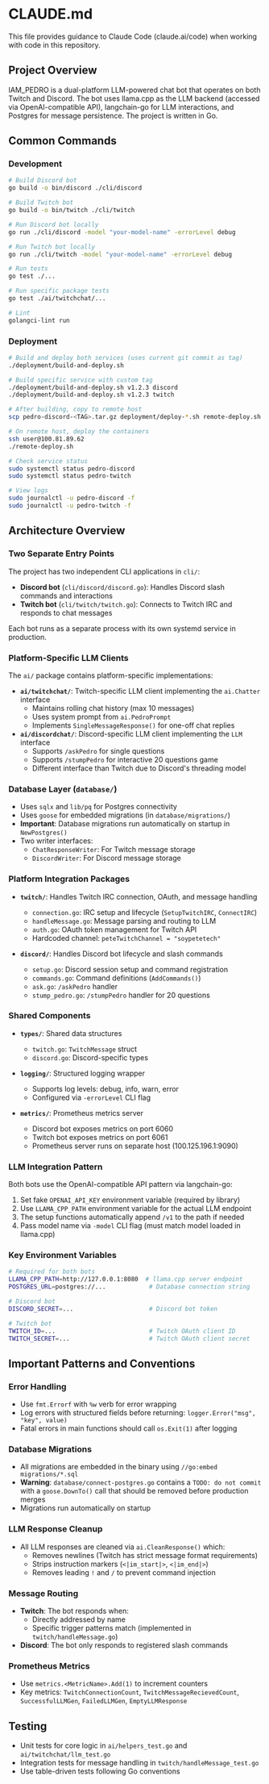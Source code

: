 # CLAUDE.md

This file provides guidance to Claude Code (claude.ai/code) when working with code in this repository.

## Project Overview

IAM_PEDRO is a dual-platform LLM-powered chat bot that operates on both Twitch and Discord. The bot uses llama.cpp as the LLM backend (accessed via OpenAI-compatible API), langchain-go for LLM interactions, and Postgres for message persistence. The project is written in Go.

## Common Commands

### Development
```bash
# Build Discord bot
go build -o bin/discord ./cli/discord

# Build Twitch bot
go build -o bin/twitch ./cli/twitch

# Run Discord bot locally
go run ./cli/discord -model "your-model-name" -errorLevel debug

# Run Twitch bot locally
go run ./cli/twitch -model "your-model-name" -errorLevel debug

# Run tests
go test ./...

# Run specific package tests
go test ./ai/twitchchat/...

# Lint
golangci-lint run
```

### Deployment
```bash
# Build and deploy both services (uses current git commit as tag)
./deployment/build-and-deploy.sh

# Build specific service with custom tag
./deployment/build-and-deploy.sh v1.2.3 discord
./deployment/build-and-deploy.sh v1.2.3 twitch

# After building, copy to remote host
scp pedro-discord-<TAG>.tar.gz deployment/deploy-*.sh remote-deploy.sh user@100.81.89.62:~/

# On remote host, deploy the containers
ssh user@100.81.89.62
./remote-deploy.sh

# Check service status
sudo systemctl status pedro-discord
sudo systemctl status pedro-twitch

# View logs
sudo journalctl -u pedro-discord -f
sudo journalctl -u pedro-twitch -f
```

## Architecture Overview

### Two Separate Entry Points
The project has two independent CLI applications in `cli/`:
- **Discord bot** (`cli/discord/discord.go`): Handles Discord slash commands and interactions
- **Twitch bot** (`cli/twitch/twitch.go`): Connects to Twitch IRC and responds to chat messages

Each bot runs as a separate process with its own systemd service in production.

### Platform-Specific LLM Clients
The `ai/` package contains platform-specific implementations:
- **`ai/twitchchat/`**: Twitch-specific LLM client implementing the `ai.Chatter` interface
  - Maintains rolling chat history (max 10 messages)
  - Uses system prompt from `ai.PedroPrompt`
  - Implements `SingleMessageResponse()` for one-off chat replies
- **`ai/discordchat/`**: Discord-specific LLM client implementing the `LLM` interface
  - Supports `/askPedro` for single questions
  - Supports `/stumpPedro` for interactive 20 questions game
  - Different interface than Twitch due to Discord's threading model

### Database Layer (`database/`)
- Uses `sqlx` and `lib/pq` for Postgres connectivity
- Uses `goose` for embedded migrations (in `database/migrations/`)
- **Important**: Database migrations run automatically on startup in `NewPostgres()`
- Two writer interfaces:
  - `ChatResponseWriter`: For Twitch message storage
  - `DiscordWriter`: For Discord message storage

### Platform Integration Packages
- **`twitch/`**: Handles Twitch IRC connection, OAuth, and message handling
  - `connection.go`: IRC setup and lifecycle (`SetupTwitchIRC`, `ConnectIRC`)
  - `handleMessage.go`: Message parsing and routing to LLM
  - `auth.go`: OAuth token management for Twitch API
  - Hardcoded channel: `peteTwitchChannel = "soypetetech"`

- **`discord/`**: Handles Discord bot lifecycle and slash commands
  - `setup.go`: Discord session setup and command registration
  - `commands.go`: Command definitions (`AddCommands()`)
  - `ask.go`: `/askPedro` handler
  - `stump_pedro.go`: `/stumpPedro` handler for 20 questions

### Shared Components
- **`types/`**: Shared data structures
  - `twitch.go`: `TwitchMessage` struct
  - `discord.go`: Discord-specific types

- **`logging/`**: Structured logging wrapper
  - Supports log levels: debug, info, warn, error
  - Configured via `-errorLevel` CLI flag

- **`metrics/`**: Prometheus metrics server
  - Discord bot exposes metrics on port 6060
  - Twitch bot exposes metrics on port 6061
  - Prometheus server runs on separate host (100.125.196.1:9090)

### LLM Integration Pattern
Both bots use the OpenAI-compatible API pattern via langchain-go:
1. Set fake `OPENAI_API_KEY` environment variable (required by library)
2. Use `LLAMA_CPP_PATH` environment variable for the actual LLM endpoint
3. The setup functions automatically append `/v1` to the path if needed
4. Pass model name via `-model` CLI flag (must match model loaded in llama.cpp)

### Key Environment Variables
```bash
# Required for both bots
LLAMA_CPP_PATH=http://127.0.0.1:8080  # llama.cpp server endpoint
POSTGRES_URL=postgres://...            # Database connection string

# Discord bot
DISCORD_SECRET=...                     # Discord bot token

# Twitch bot
TWITCH_ID=...                          # Twitch OAuth client ID
TWITCH_SECRET=...                      # Twitch OAuth client secret
```

## Important Patterns and Conventions

### Error Handling
- Use `fmt.Errorf` with `%w` verb for error wrapping
- Log errors with structured fields before returning: `logger.Error("msg", "key", value)`
- Fatal errors in main functions should call `os.Exit(1)` after logging

### Database Migrations
- All migrations are embedded in the binary using `//go:embed migrations/*.sql`
- **Warning**: `database/connect-postgres.go` contains a `TODO: do not commit` with a `goose.DownTo()` call that should be removed before production merges
- Migrations run automatically on startup

### LLM Response Cleanup
- All LLM responses are cleaned via `ai.CleanResponse()` which:
  - Removes newlines (Twitch has strict message format requirements)
  - Strips instruction markers (`<|im_start|>`, `<|im_end|>`)
  - Removes leading `!` and `/` to prevent command injection

### Message Routing
- **Twitch**: The bot responds when:
  - Directly addressed by name
  - Specific trigger patterns match (implemented in `twitch/handleMessage.go`)
- **Discord**: The bot only responds to registered slash commands

### Prometheus Metrics
- Use `metrics.<MetricName>.Add(1)` to increment counters
- Key metrics: `TwitchConnectionCount`, `TwitchMessageRecievedCount`, `SuccessfulLLMGen`, `FailedLLMGen`, `EmptyLLMResponse`

## Testing
- Unit tests for core logic in `ai/helpers_test.go` and `ai/twitchchat/llm_test.go`
- Integration tests for message handling in `twitch/handleMessage_test.go`
- Use table-driven tests following Go conventions
